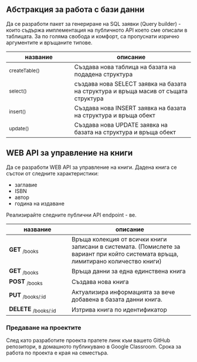 ## Абстракция за работа с бази данни

Да се разработи пакет за генериране на SQL заявки (Query builder) - които съдържа имплементация на публичното API което сме описали в таблицата. За по голяма свобода и комфорт, са пропуснати изрично аргументите и връщаните типове.

<table>
    <thead>
        <tr>
            <th width="220">название</th>
            <th width="480">описание</th>
        </tr>
    </thead>
    <tbody>
        <tr>
            <td>
                <sub>createTable()</sub>
            </td>
            <td>
                Създава нова таблица на базата на подадена структура
            </td>
        </tr>
        <tr>
            <td>
                <sub>select()</sub>
            </td>
            <td>
                създава нова SELECT заявка на базата на структура и връща масив от същата структура
            </td>
        </tr>
        <tr>
            <td>
                <sub>insert()</sub>
            </td>
            <td>
                Създава нова INSERT заявка на базата на структура и връща обект 
            </td>
        </tr>
        <tr>
            <td>
                <sub>update()</sub>
            </td>
            <td>
                Създава нова UPDATE заявка на базата на структура и връща обект 
            </td>
        </tr>
    <tbody>
</table>



## WEB API за управление на книги

Да се разработи WEB API за управление на книги. Дадена книга се състои от следните характеристики:
- заглавие
- ISBN
- автор
- година на издаване

Реализирайте следните публични API endpoint - ве.

<table>
    <thead>
        <tr>
            <th width="220">название</th>
            <th width="480">описание</th>
        </tr>
    </thead>
    <tbody>
        <tr>
            <td>
                <strong>GET</strong>
                <sub>/books</sub>
            </td>
            <td>
                Връща колекция от всички книги записани в системата. (Помислете за вариант при който системата връща, лимитирано количество книги)
            </td>
        </tr>
        <tr>
            <td>
                <strong>GET</strong>
                <sub>/books</sub>
            </td>
            <td>
                Връща данни за една единствена книга
            </td>
        </tr>        
        <tr>
            <td>
                <strong>POST</strong>
                <sub>/books</sub>
            </td>
            <td>
                Създава нова книга
            </td>
        </tr>
        <tr>
            <td>
                <strong>PUT</strong>
                <sub>/books/:id</sub>
            </td>
            <td>
                Актуализира информацията за вече добавена в базата данни книга.
            </td>
        </tr>
        <tr>
            <td>
                <strong>DELETE</strong>
                <sub>/books/:id</sub>
            </td>
            <td>
                Изтрива книга по идентификатор
            </td>
        </tr>                
    <tbody>
</table>



### Предаване на проектите
След като разработите проекта пратете линк към вашето GitHub репозитори, в домашното публикувано в Google Classroom. Срока за работа по проекта е края на семестъра. 
